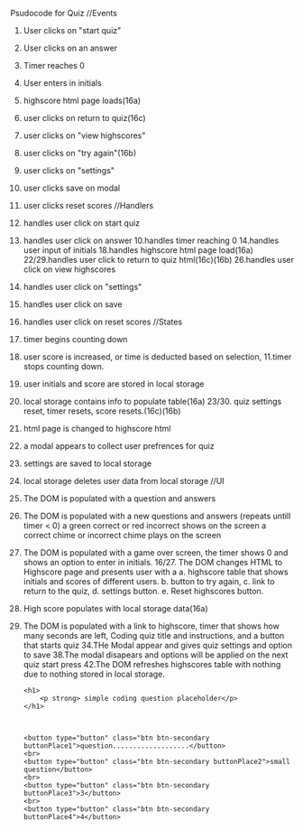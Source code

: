 
Psudocode for Quiz
//Events
1. User clicks on "start quiz"
5. User clicks on an answer
9. Timer reaches 0
13. User enters in initials
17. highscore html page loads(16a)
21. user clicks on return to quiz(16c)
25. user clicks on "view highscores"
28. user clicks on "try again"(16b)
31. user clicks on "settings"
35. user clicks save on modal
39. user clicks reset scores
//Handlers
2. handles user click on start quiz
6. handles user click on answer
10.handles timer reaching 0
14.handles user input of initials
18.handles highscore html page load(16a) 
22/29.handles user click to return to quiz html(16c)(16b)
26.handles user click on view highscores
32. handles user click on "settings"
36. handles user click on save
40. handles user click on reset scores
//States
3. timer begins counting down
7. user score is increased, or time is deducted based on selection, 
11.timer stops counting down.
15. user initials and score are stored in local storage 
19. local storage contains info to populate table(16a)
23/30. quiz settings reset, timer resets, score resets.(16c)(16b)
27. html page is changed to highscore html
33. a modal appears to collect user prefrences for quiz
37. settings are saved to local storage
41. local storage deletes user data from local storage
//UI
4. The DOM is populated with a question and answers
8. The DOM is populated with a new questions and answers (repeats untill timer < 0)
    a green correct or red incorrect shows on the screen
    a correct chime or incorrect chime plays on the screen
12. The DOM is populated with a game over screen, 
    the timer shows 0 and shows an option to enter in initials.
16/27. The DOM changes HTML to Highscore page and presents user with a
    a. highscore table that shows initials and scores of different users.
    b. button to try again,
    c. link to return to the quiz,
    d. settings button.
    e. Reset highscores button.
20. High score populates with local storage data(16a)
24. The DOM is populated with a link to highscore, 
    timer that shows how many seconds are left,
    Coding quiz title and instructions,
    and a button that starts quiz
34.THe Modal appear and gives quiz settings and option to save
38.The modal disapears and options will be applied on the next quiz start press
42.The DOM refreshes highscores table with nothing due to nothing stored in local storage.



    <div class="btn-group-vertical button">

        <h1>
            <p strong> simple coding question placeholder</p>
        </h1>



        <button type="button" class="btn btn-secondary buttonPlace1">question...................</button>
        <br>
        <button type="button" class="btn btn-secondary buttonPlace2">small question</button>
        <br>
        <button type="button" class="btn btn-secondary buttonPlace3">3</button>
        <br>
        <button type="button" class="btn btn-secondary buttonPlace4">4</button>
    </div>
    
    <script src="https://code.jquery.com/jquery-3.5.1.slim.min.js"
        integrity="sha384-DfXdz2htPH0lsSSs5nCTpuj/zy4C+OGpamoFVy38MVBnE+IbbVYUew+OrCXaRkfj"
        crossorigin="anonymous"></script>

    <script src="https://cdn.jsdelivr.net/npm/popper.js@1.16.1/dist/umd/popper.min.js"
        integrity="sha384-9/reFTGAW83EW2RDu2S0VKaIzap3H66lZH81PoYlFhbGU+6BZp6G7niu735Sk7lN"
        crossorigin="anonymous"></script>
    <script src="https://stackpath.bootstrapcdn.com/bootstrap/4.5.2/js/bootstrap.min.js"
        integrity="sha384-B4gt1jrGC7Jh4AgTPSdUtOBvfO8shuf57BaghqFfPlYxofvL8/KUEfYiJOMMV+rV"
        crossorigin="anonymous"></script>
    <link href="script.js" rel="javaScript">
    </link>